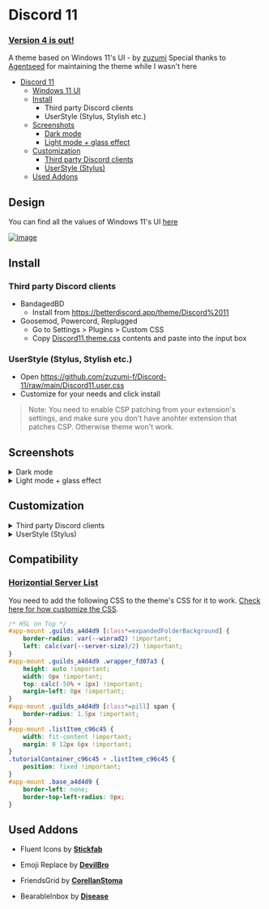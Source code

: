 # Discord 11

### [Version 4 is out!](https://github.com/zuzumi-f/Discord-11/blob/main/Discord11.theme.css)

A theme based on Windows 11's UI - by [zuzumi](https://github.com/zuzumi-f)
Special thanks to [Agentseed](https://github.com/agent-seed) for maintaining the theme while I wasn't here

- [Discord 11](#discord-11)
    - [Windows 11 UI](#design)
    - [Install](#install)
        - Third party Discord clients
        - UserStyle (Stylus, Stylish etc.)
    - [Screenshots](#screenshots)
        - [Dark mode](#dark-mode-details)
        - [Light mode + glass effect](#light-mode-glass-details)
    - [Customization](#customization)
        - [Third party Discord clients](#customization-third-party)
        - [UserStyle (Stylus)](#customization-userstyle-stylus)
    - [Used Addons](#used-addons)

## Design

You can find all the values of Windows 11's UI [here](https://www.figma.com/community/file/1159947337437047524)

[![image](https://user-images.githubusercontent.com/79029257/198903356-9c6463b9-dc84-420e-a932-98f647408000.png)](https://www.figma.com/community/file/1159947337437047524)

## Install

### Third party Discord clients

- BandagedBD
    - Install from https://betterdiscord.app/theme/Discord%2011
- Goosemod, Powercord, Replugged
    - Go to Settings > Plugins > Custom CSS
    - Copy [Discord11.theme.css](Discord11.theme.css) contents and paste into the input box

### UserStyle (Stylus, Stylish etc.)

- Open https://github.com/zuzumi-f/Discord-11/raw/main/Discord11.user.css
- Customize for your needs and click install
> Note: You need to enable CSP patching from your extension's settings, and make sure you don't have anohter extension that patches CSP. Otherwise theme won't work.

## Screenshots

<details id="dark-mode-details">
    <summary>Dark mode</summary>

![image](https://github.com/zuzumi-f/Discord-11/assets/79029257/c0d5ab60-9513-4e67-a33b-98361f2a6ac2)
![image](https://github.com/zuzumi-f/Discord-11/assets/79029257/e7c9b644-8170-4b81-bddc-12cdd580df28)

</details>

<details id="light-mode-glass-details">
    <summary>Light mode + glass effect</summary>

![image](https://github.com/zuzumi-f/Discord-11/assets/79029257/ba662175-dd26-4fa6-9169-3ffc53783986)
![image](https://github.com/zuzumi-f/Discord-11/assets/79029257/56134e12-3dff-42c5-9a64-96a12031108c)

</details>

## Customization

<details id="customization-third-party">
    <summary>Third party Discord clients</summary>

![Customize theme step 1](https://user-images.githubusercontent.com/79029257/196771736-bf0421c8-1d16-490e-8003-6c04086224e9.png)
![Customize theme step 2](https://user-images.githubusercontent.com/79029257/196772831-6f14281e-2731-47ee-b02e-90eef7e656e1.png)

You can write any other code at the bottom of the file

![Customize theme step 3](https://user-images.githubusercontent.com/79029257/185492619-98009f68-31c4-4a59-a8dc-e515d22b4363.png)
</details>

<details id="customization-userstyle-stylus">
    <summary>UserStyle (Stylus)</summary>

![Customize theme step 1](https://i.imgur.com/G88mLLd.png)
</details>

## Compatibility

### [Horizontial Server List](https://betterdiscord.app/theme/Horizontal%20Server%20List)

You need to add the following CSS to the theme's CSS for it to work. [Check here for how customize the CSS](#customization).

```css
/* HSL on Top */
#app-mount .guilds_a4d4d9 [class*=expandedFolderBackground] {
    border-radius: var(--winrad2) !important;
    left: calc(var(--server-size)/2) !important;
}
#app-mount .guilds_a4d4d9 .wrapper_fd07a3 {
    height: auto !important;
    width: 0px !important;
    top: calc(-50% + 1px) !important;
    margin-left: 0px !important;
}
#app-mount .guilds_a4d4d9 [class*=pill] span {
    border-radius: 1.5px !important;
}
#app-mount .listItem_c96c45 {
    width: fit-content !important;
    margin: 0 12px 6px !important;
}
.tutorialContainer_c96c45 + .listItem_c96c45 {
    position: fixed !important;
}
#app-mount .base_a4d4d9 {
    border-left: none;
    border-top-left-radius: 0px;
}
```


## Used Addons

- Fluent Icons by **[Stickfab](https://github.com/stickfab/pc-fluenticons)**

- Emoji Replace by **[DevilBro](https://github.com/mwittrien/BetterDiscordAddons/blob/master/Themes/EmojiReplace/EmojiReplace.theme.css)**

- FriendsGrid by **[CorellanStoma](https://github.com/CreArts-Community/Friends-Grid)**

- BearableInbox by **[Disease](https://github.com/maenDisease/BetterDiscordStuff/blob/main/css/bearableInbox.css)**
